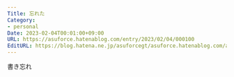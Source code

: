 ```yaml
---
Title: 忘れた
Category:
- personal
Date: 2023-02-04T00:01:00+09:00
URL: https://asuforce.hatenablog.com/entry/2023/02/04/000100
EditURL: https://blog.hatena.ne.jp/asuforcegt/asuforce.hatenablog.com/atom/entry/4207112889961051729
---
```


書き忘れ
